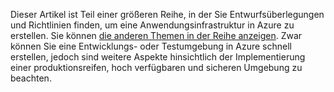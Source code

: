 Dieser Artikel ist Teil einer größeren Reihe, in der Sie Entwurfsüberlegungen und Richtlinien finden, um eine Anwendungsinfrastruktur in Azure zu erstellen. Sie können [die anderen Themen in der Reihe anzeigen](#next-steps). Zwar können Sie eine Entwicklungs- oder Testumgebung in Azure schnell erstellen, jedoch sind weitere Aspekte hinsichtlich der Implementierung einer produktionsreifen, hoch verfügbaren und sicheren Umgebung zu beachten.

